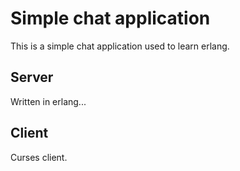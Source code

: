 # Simple chat application
This is a simple chat application
used to learn erlang.

## Server
Written in erlang...

## Client
Curses client.
